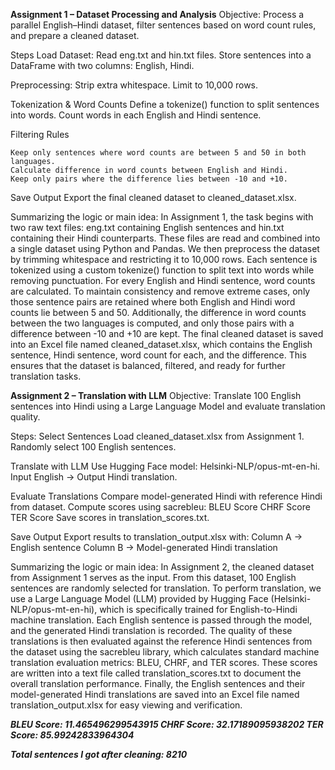 **Assignment 1 – Dataset Processing and Analysis**
Objective: Process a parallel English–Hindi dataset, filter sentences based on word count rules, and prepare a cleaned dataset.


Steps
Load Dataset: 
    Read eng.txt and hin.txt files.
    Store sentences into a DataFrame with two columns: English, Hindi.

Preprocessing: 
    Strip extra whitespace.
    Limit to 10,000 rows.

Tokenization & Word Counts
    Define a tokenize() function to split sentences into words.
    Count words in each English and Hindi sentence.

Filtering Rules

    Keep only sentences where word counts are between 5 and 50 in both languages.
    Calculate difference in word counts between English and Hindi.
    Keep only pairs where the difference lies between -10 and +10.

Save Output
    Export the final cleaned dataset to cleaned_dataset.xlsx.


Summarizing the logic or main idea:
In Assignment 1, the task begins with two raw text files: eng.txt containing English sentences and hin.txt containing their Hindi counterparts. 
These files are read and combined into a single dataset using Python and Pandas. We then preprocess the dataset by trimming whitespace and restricting it to 10,000 rows. 
Each sentence is tokenized using a custom tokenize() function to split text into words while removing punctuation. For every English and Hindi sentence, word counts are calculated. 
To maintain consistency and remove extreme cases, only those sentence pairs are retained where both English and Hindi word counts lie between 5 and 50. 
Additionally, the difference in word counts between the two languages is computed, and only those pairs with a difference between -10 and +10 are kept. 
The final cleaned dataset is saved into an Excel file named cleaned_dataset.xlsx, which contains the English sentence, Hindi sentence, word count for each, and the difference. 
This ensures that the dataset is balanced, filtered, and ready for further translation tasks.



**Assignment 2 – Translation with LLM**
Objective: Translate 100 English sentences into Hindi using a Large Language Model and evaluate translation quality.

Steps:
Select Sentences
    Load cleaned_dataset.xlsx from Assignment 1.
    Randomly select 100 English sentences.

Translate with LLM
    Use Hugging Face model: Helsinki-NLP/opus-mt-en-hi.
    Input English → Output Hindi translation.

Evaluate Translations
    Compare model-generated Hindi with reference Hindi from dataset.
    Compute scores using sacrebleu:
      BLEU Score
      CHRF Score
      TER Score
    Save scores in translation_scores.txt.

Save Output
    Export results to translation_output.xlsx with:
    Column A → English sentence
    Column B → Model-generated Hindi translation

Summarizing the logic or main idea:
In Assignment 2, the cleaned dataset from Assignment 1 serves as the input. From this dataset, 100 English sentences are randomly selected for translation. 
To perform translation, we use a Large Language Model (LLM) provided by Hugging Face (Helsinki-NLP/opus-mt-en-hi), which is specifically trained for English-to-Hindi machine translation. 
Each English sentence is passed through the model, and the generated Hindi translation is recorded. The quality of these translations is then evaluated against the reference Hindi sentences 
from the dataset using the sacrebleu library, which calculates standard machine translation evaluation metrics: BLEU, CHRF, and TER scores. These scores are written into a text file called translation_scores.txt 
to document the overall translation performance. Finally, the English sentences and their model-generated Hindi translations are saved into an Excel file named translation_output.xlsx for easy 
viewing and verification.





***BLEU Score: 11.465496299543915
CHRF Score: 32.17189095938202
TER Score: 85.99242833964304***

***Total sentences I got after cleaning: 8210***
